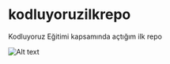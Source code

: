 # kodluyoruzilkrepo
Kodluyoruz Eğitimi kapsamında açtığım ilk repo 

![Alt text](https://hasaneksi.net/wp-content/uploads/2020/06/chrome-xpath-area-1024x501.jpg "deneme")

